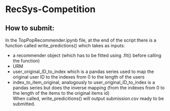 # RecSys-Competition
## How to submit:
In the TopPopRecommender.ipynb file, at the end of the script there is a function called write_predictions() which takes as inputs:  
 - a recommender object (which has to be fitted using .fit() before calling the function)
 - URM
 - user_original_ID_to_index which is a pandas series used to map the original user ID to the indexes from 0 to the length of the users
 - index_to_item_original, analogously to user_original_ID_to_index is a pandas series but does the inverse mapping (from the indexes from 0 to the length of the items to the original items id)  
When called, write_predicitions() will output submission.csv ready to be submitted.
